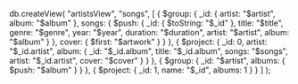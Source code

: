 db.createView(
  "artistsView",
  "songs",
  [
    {
      $group: {
        _id: {
          artist: "$artist",
          album: "$album"
        },
        songs: {
          $push: {
            _id: { $toString: "$_id" },
            title: "$title",
            genre: "$genre",
            year: "$year",
            duration: "$duration",
            artist: "$artist",
            album: "$album"
          }
        },
        cover: { $first: "$artwork" }
      }
    },
    {
      $project: {
        _id: 0,
        artist: "$_id.artist",
        album: {
          _id: "$_id.album",
          title: "$_id.album",
          songs: "$songs",
          artist: "$_id.artist",
          cover: "$cover"
        }
      }
    },
    {
      $group: {
        _id: "$artist",
        albums: {
          $push: "$album"
        }
      }
    },
    {
      $project: {
        _id: 1,
        name: "$_id",
        albums: 1
      }
    }
  ]
);